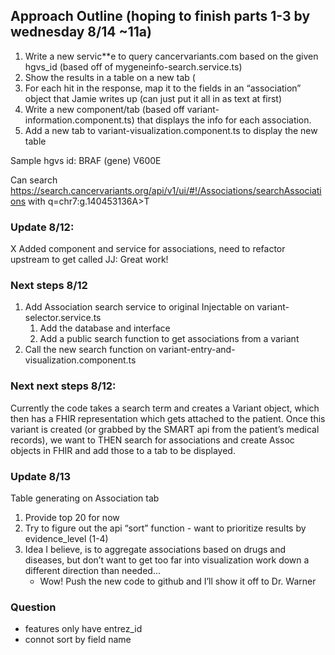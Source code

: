 ## Approach Outline (hoping to finish parts 1-3 by wednesday 8/14 ~11a)

1. Write a new servic**e to query cancervariants.com based on the given hgvs_id (based off of mygeneinfo-search.service.ts)
2. Show the results in a table on a new tab (
3. For each hit in the response, map it to the fields in an “association” object that Jamie writes up (can just put it all in as text at first)
4. Write a new component/tab (based off variant-information.component.ts) that displays the info for each association.
5. Add a new tab to variant-visualization.component.ts to display the new table

Sample hgvs id:
BRAF (gene) V600E

Can search https://search.cancervariants.org/api/v1/ui/#!/Associations/searchAssociations
with q=chr7\:g.140453136A>T

### Update 8/12:
X Added component and service for associations, need to refactor upstream to get called
	JJ: Great work!
	
### Next steps 8/12
1. Add Association search service to original Injectable on variant-selector.service.ts
    1. Add the database and interface
    2. Add a public search function to get associations from a variant
2. Call the new search function on variant-entry-and-visualization.component.ts

### Next next steps 8/12:
Currently the code takes a search term and creates a Variant object, which then has a FHIR representation which gets attached to the patient.
Once this variant is created (or grabbed by the SMART api from the patient’s medical records), we want to THEN search for associations and create Assoc objects in FHIR and add those to a tab to be displayed.

### Update 8/13
Table generating on Association tab
1. Provide top 20 for now
2. Try to figure out the api “sort” function - want to prioritize results by evidence_level (1-4)
3. Idea I believe, is to aggregate associations based on drugs and diseases, but don’t want to get too far into visualization work down a different direction than needed...
    - Wow! Push the new code to github and I’ll show it off to Dr. Warner

### Question
- features only have entrez_id
- connot sort by field name

